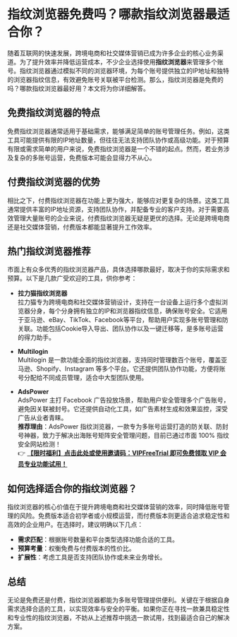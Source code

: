 # 指纹浏览器免费吗？哪款指纹浏览器最适合你？

随着互联网的快速发展，跨境电商和社交媒体营销已成为许多企业的核心业务渠道。为了提升效率并降低运营成本，不少企业选择使用**指纹浏览器**来管理多个账号。指纹浏览器通过模拟不同的浏览器环境，为每个账号提供独立的IP地址和独特的浏览器指纹信息，有效避免账号关联被平台检测。那么，指纹浏览器是免费的吗？哪款指纹浏览器最好用？本文将为你详细解答。

## 免费指纹浏览器的特点

免费指纹浏览器通常适用于基础需求，能够满足简单的账号管理任务。例如，这类工具可能提供有限的IP地址数量，但往往无法支持团队协作或高级功能。对于预算有限或需求简单的用户来说，免费指纹浏览器是一个不错的起点。然而，若业务涉及复杂的多账号运营，免费版本可能会显得力不从心。

## 付费指纹浏览器的优势

相比之下，付费指纹浏览器在功能上更为强大，能够应对更复杂的场景。这类工具通常提供丰富的IP地址资源，支持团队协作，并配备专业的客户支持。对于需要高效管理大量账号的企业来说，付费指纹浏览器无疑是更优的选择。无论是跨境电商还是社交媒体营销，付费版本都能显著提升工作效率。

## 热门指纹浏览器推荐

市面上有众多优秀的指纹浏览器产品，具体选择哪款最好，取决于你的实际需求和预算。以下是几款广受欢迎的工具，供你参考：

- **拉力猫指纹浏览器**  
  拉力猫专为跨境电商和社交媒体营销设计，支持在一台设备上运行多个虚拟浏览器分身，每个分身拥有独立的IP和浏览器指纹信息，确保账号安全。它适用于亚马逊、eBay、TikTok、Facebook等平台，帮助用户实现多账号管理和防关联。功能包括Cookie导入导出、团队协作以及一键迁移等，是多账号运营的得力助手。

- **Multilogin**  
  Multilogin 是一款功能全面的指纹浏览器，支持同时管理数百个账号，覆盖亚马逊、Shopify、Instagram 等多个平台。它还提供团队协作功能，方便将账号分配给不同成员管理，适合中大型团队使用。

- **AdsPower**  
  AdsPower 主打 Facebook 广告投放场景，帮助用户安全管理多个广告账号，避免因关联被封号。它还提供自动化工具，如广告素材生成和效果监控，深受广告从业者青睐。  
  **推荐理由**：AdsPower 指纹浏览器，一款专为多账号运营打造的防关联、防封号神器，致力于解决出海账号矩阵安全管理问题，目前已通过市面 100% 指纹安全网站检测！  
  👉 [**【限时福利】点击此处或使用邀请码：VIPFreeTrial 即可免费领取 VIP 会员专业功能试用！**](https://bit.ly/adspower_free)

## 如何选择适合你的指纹浏览器？

指纹浏览器的核心价值在于提升跨境电商和社交媒体营销的效率，同时降低账号管理的风险。免费版本适合初学者或小规模运营，而付费版本则更适合追求稳定性和高效的企业用户。在选择时，建议明确以下几点：
- **需求匹配**：根据账号数量和平台类型选择功能合适的工具。
- **预算考量**：权衡免费与付费版本的性价比。
- **扩展性**：考虑工具是否支持团队协作或未来业务增长。

## 总结

无论是免费还是付费，指纹浏览器都能为多账号管理提供便利。关键在于根据自身需求选择合适的工具，以实现效率与安全的平衡。如果你正在寻找一款兼具稳定性和专业性的指纹浏览器，不妨从上述推荐中挑选一款试用，找到最适合自己的解决方案。